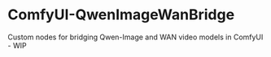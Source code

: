 # ComfyUI-QwenImageWanBridge

Custom nodes for bridging Qwen-Image and WAN video models in ComfyUI - WIP
